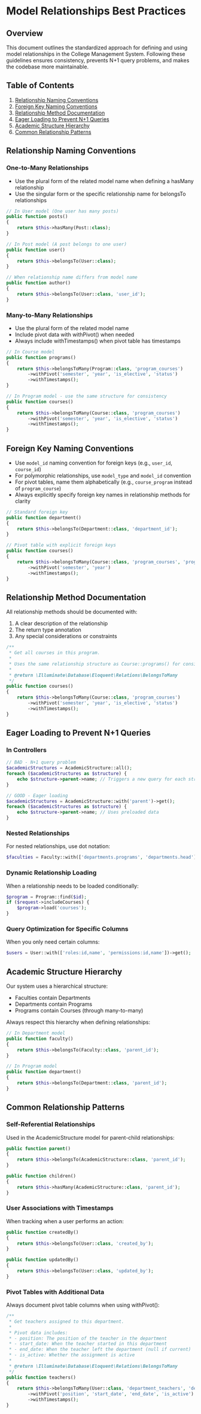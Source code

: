# Model Relationships Best Practices

## Overview

This document outlines the standardized approach for defining and using model relationships in the College Management System. Following these guidelines ensures consistency, prevents N+1 query problems, and makes the codebase more maintainable.

## Table of Contents

1. [Relationship Naming Conventions](#relationship-naming-conventions)
2. [Foreign Key Naming Conventions](#foreign-key-naming-conventions)
3. [Relationship Method Documentation](#relationship-method-documentation)
4. [Eager Loading to Prevent N+1 Queries](#eager-loading-to-prevent-n+1-queries)
5. [Academic Structure Hierarchy](#academic-structure-hierarchy)
6. [Common Relationship Patterns](#common-relationship-patterns)

## Relationship Naming Conventions

### One-to-Many Relationships

- Use the plural form of the related model name when defining a hasMany relationship
- Use the singular form or the specific relationship name for belongsTo relationships

```php
// In User model (One user has many posts)
public function posts()
{
    return $this->hasMany(Post::class);
}

// In Post model (A post belongs to one user)
public function user()
{
    return $this->belongsTo(User::class);
}

// When relationship name differs from model name
public function author()
{
    return $this->belongsTo(User::class, 'user_id');
}
```

### Many-to-Many Relationships

- Use the plural form of the related model name
- Include pivot data with withPivot() when needed
- Always include withTimestamps() when pivot table has timestamps

```php
// In Course model
public function programs()
{
    return $this->belongsToMany(Program::class, 'program_courses')
        ->withPivot('semester', 'year', 'is_elective', 'status')
        ->withTimestamps();
}

// In Program model - use the same structure for consistency
public function courses()
{
    return $this->belongsToMany(Course::class, 'program_courses')
        ->withPivot('semester', 'year', 'is_elective', 'status')
        ->withTimestamps();
}
```

## Foreign Key Naming Conventions

- Use `model_id` naming convention for foreign keys (e.g., `user_id`, `course_id`)
- For polymorphic relationships, use `model_type` and `model_id` convention
- For pivot tables, name them alphabetically (e.g., `course_program` instead of `program_course`)
- Always explicitly specify foreign key names in relationship methods for clarity

```php
// Standard foreign key
public function department()
{
    return $this->belongsTo(Department::class, 'department_id');
}

// Pivot table with explicit foreign keys
public function courses()
{
    return $this->belongsToMany(Course::class, 'program_courses', 'program_id', 'course_id')
        ->withPivot('semester', 'year')
        ->withTimestamps();
}
```

## Relationship Method Documentation

All relationship methods should be documented with:

1. A clear description of the relationship
2. The return type annotation
3. Any special considerations or constraints

```php
/**
 * Get all courses in this program.
 * 
 * Uses the same relationship structure as Course::programs() for consistency.
 *
 * @return \Illuminate\Database\Eloquent\Relations\BelongsToMany
 */
public function courses()
{
    return $this->belongsToMany(Course::class, 'program_courses')
        ->withPivot('semester', 'year', 'is_elective', 'status')
        ->withTimestamps();
}
```

## Eager Loading to Prevent N+1 Queries

### In Controllers

```php
// BAD - N+1 query problem
$academicStructures = AcademicStructure::all();
foreach ($academicStructures as $structure) {
    echo $structure->parent->name; // Triggers a new query for each structure
}

// GOOD - Eager loading
$academicStructures = AcademicStructure::with('parent')->get();
foreach ($academicStructures as $structure) {
    echo $structure->parent->name; // Uses preloaded data
}
```

### Nested Relationships

For nested relationships, use dot notation:

```php
$faculties = Faculty::with(['departments.programs', 'departments.head'])->get();
```

### Dynamic Relationship Loading

When a relationship needs to be loaded conditionally:

```php
$program = Program::find($id);
if ($request->includeCourses) {
    $program->load('courses');
}
```

### Query Optimization for Specific Columns

When you only need certain columns:

```php
$users = User::with(['roles:id,name', 'permissions:id,name'])->get();
```

## Academic Structure Hierarchy

Our system uses a hierarchical structure:

- Faculties contain Departments
- Departments contain Programs
- Programs contain Courses (through many-to-many)

Always respect this hierarchy when defining relationships:

```php
// In Department model
public function faculty()
{
    return $this->belongsTo(Faculty::class, 'parent_id');
}

// In Program model
public function department()
{
    return $this->belongsTo(Department::class, 'parent_id');
}
```

## Common Relationship Patterns

### Self-Referential Relationships

Used in the AcademicStructure model for parent-child relationships:

```php
public function parent()
{
    return $this->belongsTo(AcademicStructure::class, 'parent_id');
}

public function children()
{
    return $this->hasMany(AcademicStructure::class, 'parent_id');
}
```

### User Associations with Timestamps

When tracking when a user performs an action:

```php
public function createdBy()
{
    return $this->belongsTo(User::class, 'created_by');
}

public function updatedBy()
{
    return $this->belongsTo(User::class, 'updated_by');
}
```

### Pivot Tables with Additional Data

Always document pivot table columns when using withPivot():

```php
/**
 * Get teachers assigned to this department.
 * 
 * Pivot data includes:
 * - position: The position of the teacher in the department
 * - start_date: When the teacher started in this department
 * - end_date: When the teacher left the department (null if current)
 * - is_active: Whether the assignment is active
 *
 * @return \Illuminate\Database\Eloquent\Relations\BelongsToMany
 */
public function teachers()
{
    return $this->belongsToMany(User::class, 'department_teachers', 'department_id', 'user_id')
        ->withPivot('position', 'start_date', 'end_date', 'is_active')
        ->withTimestamps();
}
``` 